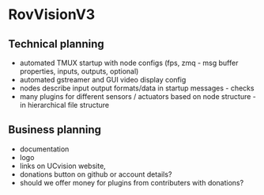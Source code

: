 # RovVisionV3

Technical planning
------------------
* automated TMUX startup with node configs (fps, zmq - msg buffer properties, inputs, outputs, optional)
* automated gstreamer and GUI video display config
* nodes describe input output formats/data in startup messages - checks
* many plugins for different sensors / actuators based on node structure - in hierarchical file structure

Business planning
-----------------
* documentation
* logo
* links on UCvision website, 
* donations button on github or account details?
* should we offer money for plugins from contributers with donations?
